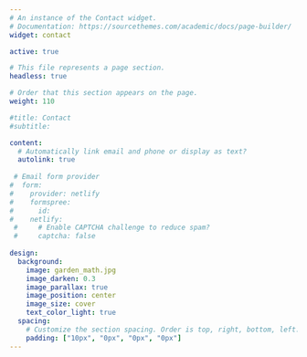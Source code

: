 ```yaml
---
# An instance of the Contact widget.
# Documentation: https://sourcethemes.com/academic/docs/page-builder/
widget: contact

active: true

# This file represents a page section.
headless: true

# Order that this section appears on the page.
weight: 110

#title: Contact
#subtitle: 

content:
  # Automatically link email and phone or display as text?
  autolink: true
  
 # Email form provider
#  form:
#    provider: netlify
#    formspree:
#      id:
#    netlify:
 #     # Enable CAPTCHA challenge to reduce spam?
 #     captcha: false
  
design:
  background:
    image: garden_math.jpg
    image_darken: 0.3
    image_parallax: true
    image_position: center
    image_size: cover
    text_color_light: true
  spacing:
    # Customize the section spacing. Order is top, right, bottom, left.
    padding: ["10px", "0px", "0px", "0px"]
---
```



